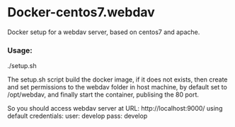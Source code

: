 # Docker-centos7.webdav
Docker setup for a webdav server, based on centos7 and apache.

### Usage:
./setup.sh

The setup.sh script build the docker image, if it does not exists, then create and set permissions to the webdav folder in host machine, by default set to /opt/webdav, and finally start the container, publising the 80 port.

So you should access webdav server at URL: http://localhost:9000/
using default credentials:
user: develop
pass: develop
